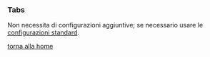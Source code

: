 ### Tabs
Non necessita di configurazioni aggiuntive; se necessario usare le [configurazioni standard](../../base.md#Neicomponentisonogestiteleseguentiproprietà).

[torna alla home](../../index.md)
